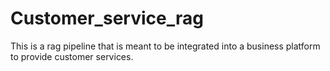 # Customer_service_rag
This is a rag pipeline that is meant to be integrated into a business platform to provide customer services.
